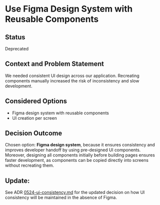 # Use Figma Design System with Reusable Components

## Status
Deprecated

## Context and Problem Statement
We needed consistent UI design across our application. Recreating components manually increased the risk of inconsistency and slow development.

## Considered Options

* Figma design system with reusable components
* UI creation per screen

## Decision Outcome

Chosen option: **Figma design system**, because it ensures consistency and improves developer handoff by using pre-designed UI components. 
Moreover, designing all components initially before building pages ensures faster development, as components can be copied directly into screens without recreating them.

## Update:
See ADR [0524-ui-consistency.md](https://github.com/cse110-sp25-group20/Repo-of-Truth/tree/main/specs/adrs) for the updated decision on how UI consistency will be maintained in the absence of Figma.
